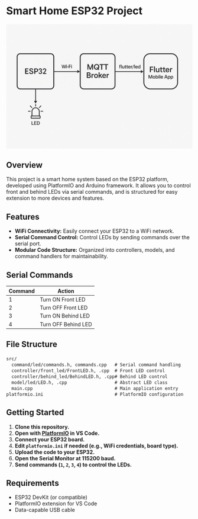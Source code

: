# Smart Home ESP32 Project

![Smart Home](assets/image.png)

## Overview

This project is a smart home system based on the ESP32 platform, developed using PlatformIO and Arduino framework. It allows you to control front and behind LEDs via serial commands, and is structured for easy extension to more devices and features.

## Features

- **WiFi Connectivity:** Easily connect your ESP32 to a WiFi network.
- **Serial Command Control:** Control LEDs by sending commands over the serial port.
- **Modular Code Structure:** Organized into controllers, models, and command handlers for maintainability.

## Serial Commands

| Command | Action             |
|---------|--------------------|
|   1     | Turn ON Front LED  |
|   2     | Turn OFF Front LED |
|   3     | Turn ON Behind LED |
|   4     | Turn OFF Behind LED|

## File Structure

```
src/
  command/led/commands.h, commands.cpp   # Serial command handling
  controller/front_led/FrontLED.h, .cpp  # Front LED control
  controller/behind_led/BehindLED.h, .cpp# Behind LED control
  model/led/LED.h, .cpp                  # Abstract LED class
  main.cpp                               # Main application entry
platformio.ini                           # PlatformIO configuration
```

## Getting Started

1. **Clone this repository.**
2. **Open with [PlatformIO](https://platformio.org/) in VS Code.**
3. **Connect your ESP32 board.**
4. **Edit `platformio.ini` if needed (e.g., WiFi credentials, board type).**
5. **Upload the code to your ESP32.**
6. **Open the Serial Monitor at 115200 baud.**
7. **Send commands (`1`, `2`, `3`, `4`) to control the LEDs.**

## Requirements

- ESP32 DevKit (or compatible)
- PlatformIO extension for VS Code
- Data-capable USB cable